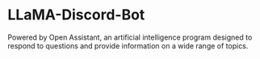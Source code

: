# LLaMA-Discord-Bot
Powered by Open Assistant, an artificial intelligence program designed to respond to questions and provide information on a wide range of topics. 
